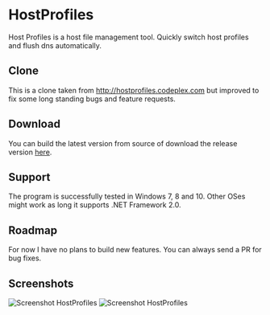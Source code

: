HostProfiles
============

Host Profiles is a host file management tool. Quickly switch host profiles and flush dns automatically. 


Clone
----------

This is a clone taken from http://hostprofiles.codeplex.com but improved to fix some long standing bugs and feature requests.


Download
----------

You can build the latest version from source of download the release version [here](https://github.com/jerone/HostProfiles/raw/master/HostProfiles.zip).


Support
----------
The program is successfully tested in Windows 7, 8 and 10. Other OSes might work as long it supports .NET Framework 2.0.


Roadmap
----------
For now I have no plans to build new features. You can always send a PR for bug fixes.


Screenshots
----------
![Screenshot HostProfiles](https://raw.github.com/jerone/HostProfiles/master/Screenshot.jpg)
![Screenshot HostProfiles](https://raw.github.com/jerone/HostProfiles/master/Screenshot2.jpg)

